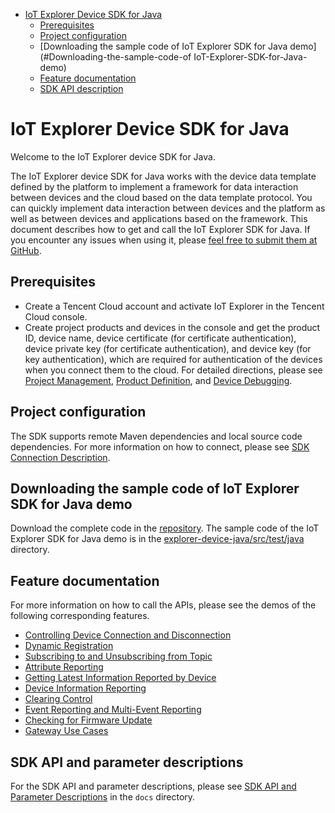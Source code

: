 * [IoT Explorer Device SDK for Java](#IoT-Explorer-Device-SDK-for-Java)
  * [Prerequisites](#Prerequisites)
  * [Project configuration](#Project-configuration)
  * [Downloading the sample code of IoT Explorer SDK for Java demo](#Downloading-the-sample-code-of IoT-Explorer-SDK-for-Java-demo)
  * [Feature documentation](#Feature-documentation)
  * [SDK API description](#SDK-API-description)

# IoT Explorer Device SDK for Java
Welcome to the IoT Explorer device SDK for Java.

The IoT Explorer device SDK for Java works with the device data template defined by the platform to implement a framework for data interaction between devices and the cloud based on the data template protocol. You can quickly implement data interaction between devices and the platform as well as between devices and applications based on the framework. This document describes how to get and call the IoT Explorer SDK for Java. If you encounter any issues when using it, please [feel free to submit them at GitHub](https://github.com/tencentyun/iot-device-java/issues/new).

## Prerequisites
* Create a Tencent Cloud account and activate IoT Explorer in the Tencent Cloud console.
* Create project products and devices in the console and get the product ID, device name, device certificate (for certificate authentication), device private key (for certificate authentication), and device key (for key authentication), which are required for authentication of the devices when you connect them to the cloud. For detailed directions, please see [Project Management](https://cloud.tencent.com/document/product/1081/40290), [Product Definition](https://cloud.tencent.com/document/product/1081/34739), and [Device Debugging](https://cloud.tencent.com/document/product/1081/34741).

## Project configuration
The SDK supports remote Maven dependencies and local source code dependencies. For more information on how to connect, please see [SDK Connection Description](docs/en/PRELIM__SDK接入说明_EN-US.md).

## Downloading the sample code of IoT Explorer SDK for Java demo
Download the complete code in the [repository](../..). The sample code of the IoT Explorer SDK for Java demo is in the [explorer-device-java/src/test/java](../explorer-device-java/src/test/java) directory.

## Feature documentation
For more information on how to call the APIs, please see the demos of the following corresponding features.

* [Controlling Device Connection and Disconnection](docs/en/PRELIM__控制设备上下线_EN-US.md)
* [Dynamic Registration](docs/en/PRELIM__动态注册_EN-US.md)
* [Subscribing to and Unsubscribing from Topic](docs/en/PRELIM__订阅与取消订阅%20Topic%20主题_EN-US.md)
* [Attribute Reporting](docs/en/PRELIM__属性上报_EN-US.md)
* [Getting Latest Information Reported by Device](docs/en/PRELIM__获取设备最新上报信息_EN-US.md)
* [Device Information Reporting](docs/en/PRELIM__设备信息上报_EN-US.md)
* [Clearing Control](docs/en/PRELIM__清除控制_EN-US.md)
* [Event Reporting and Multi-Event Reporting](docs/en/PRELIM__事件上报以及多事件上报_EN-US.md)
* [Checking for Firmware Update](docs/en/PRELIM__检查固件更新_EN-US.md)
* [Gateway Use Cases](docs/en/PRELIM__网关使用示例_EN-US.md)

## SDK API and parameter descriptions
For the SDK API and parameter descriptions, please see [SDK API and Parameter Descriptions](docs/en/PRELIM__SDK%20API及参数说明_EN-US.md) in the `docs` directory.

